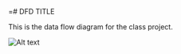 =# DFD TITLE

This is the data flow diagram for the class project.

![Alt text](https://encrypted-tbn2.gstatic.com/images?q=tbn:ANd9GcSOvZRnspP2uWwJQx3j7KWRqbZs3eC6mWfBRKzppsky3EupN6JB "Title")
